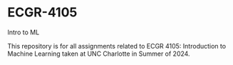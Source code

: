 # ECGR-4105
Intro to ML

This repository is for all assignments related to ECGR 4105: Introduction to Machine Learning taken at UNC Charlotte in Summer of 2024.
